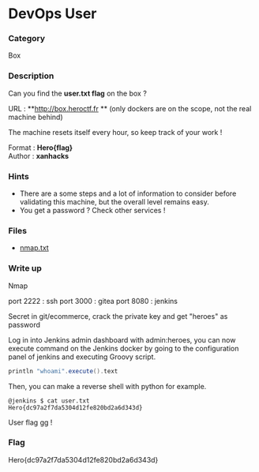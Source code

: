 # DevOps User

### Category

Box

### Description

Can you find the **user.txt flag** on the box ?

URL : **http://box.heroctf.fr ** (only dockers are on the scope, not the real machine behind)

The machine resets itself every hour, so keep track of your work !

Format : **Hero{flag}**<br>
Author : **xanhacks**

### Hints

- There are a some steps and a lot of information to consider before validating this machine, but the overall level remains easy.
- You get a password ? Check other services !

### Files

- [nmap.txt](nmap.txt)

### Write up

Nmap

port 2222 : ssh
port 3000 : gitea
port 8080 : jenkins

Secret in git/ecommerce, crack the private key and get "heroes" as password

Log in into Jenkins admin dashboard with admin:heroes, you can now execute command on the Jenkins docker by going to the configuration panel of jenkins and executing Groovy script.

```groovy
println "whoami".execute().text
```

Then, you can make a reverse shell with python for example.

```shell
@jenkins $ cat user.txt
Hero{dc97a2f7da5304d12fe820bd2a6d343d}
```

User flag gg !

### Flag

Hero{dc97a2f7da5304d12fe820bd2a6d343d}
